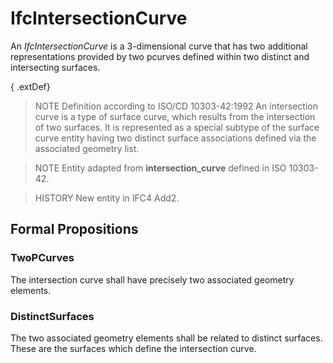 # IfcIntersectionCurve

An _IfcIntersectionCurve_ is a 3-dimensional curve that has two additional representations provided by two pcurves defined within two distinct and intersecting surfaces.<!-- end of definition -->

{ .extDef}
> NOTE Definition according to ISO/CD 10303-42:1992
> An intersection curve is a type of surface curve, which results from the intersection of two surfaces. It is represented as a special subtype of the surface curve entity having two distinct surface associations defined via the associated geometry list.

> NOTE Entity adapted from **intersection_curve** defined in ISO 10303-42.

> HISTORY New entity in IFC4 Add2.

## Formal Propositions

### TwoPCurves
The intersection curve shall have precisely two associated geometry elements.

### DistinctSurfaces
The two associated geometry elements shall be related to distinct surfaces. These are the surfaces which define the intersection curve.

